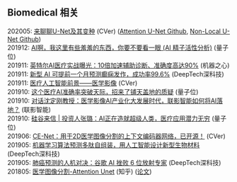 ## Biomedical 相关

202005: [来聊聊U-Net及其变种](https://mp.weixin.qq.com/s/gghTOMOD5_aIXKYfPryurw) (CVer) ([Attention U-Net Github](https://github.com/ozan-oktay/Attention-Gated-Networks), [Non-Local U-Net Github](https://github.com/Whu-wxy/Non-local-U-Nets-2D-block))  
201912: [AI啊，我这里有些羞羞的东西，你要不要看一眼 (AI 精子活性分析)](https://mp.weixin.qq.com/s/Ngmp15hYYmE8BFw4_hMaZw) (量子位)  
201911: [英特尔AI医疗实战曝光：10倍加速辅助诊断、准确度高达90%](https://mp.weixin.qq.com/s/WleVw05Prs5dMUAs0CCqpQ) (机器之心)  
201911: [新型 AI 可提前一个月预测癫痫发作，成功率99.6%](https://mp.weixin.qq.com/s/5XFo1BaROZe6svfNvw4RAg) (DeepTech深科技)  
201911: [医疗人工智能前景——医学影像](https://mp.weixin.qq.com/s/IMoA4y_hkI5L9lz5yjYqQQ) (CVer)  
201910: [这个医疗AI准确率突破天际，招来了铺天盖地的质疑](https://mp.weixin.qq.com/s/R1kTFiRgoQ4useF7O_iIqA) (量子位)  
201910: [对话沈定刚教授：医学影像AI产业化大发展时代，联影智能如何将AI落地？](https://mp.weixin.qq.com/s/amVpc6oRd_3RHADNyUYs-Q) (联影智能)  
201910: [硅谷来信 | 投资人张璐：AI正在造就超级人类，医疗应用潜力无穷](https://mp.weixin.qq.com/s/_wISFF1aRTiQtQ4ImlmVog) (量子位)  
201906: [CE-Net：用于2D医学图像分割的上下文编码器网络，已开源！](https://mp.weixin.qq.com/s/wuZWZW1erMYTRDc3r1z6Zg) (CVer)  
201905: [机器学习算法预测多肽自组装，用人工智能设计新型生物材料](https://mp.weixin.qq.com/s/Dr9iBivIps8gKt_3M97PLw) (DeepTech深科技)  
201905: [肺癌预测的人机对决：谷歌 AI 挫败 6 位放射专家](https://mp.weixin.qq.com/s/c5DQQAwGXdD9k7GIBgpR9A) (DeepTech深科技)  
201805: [医学图像分割-Attention Unet](https://zhuanlan.zhihu.com/p/87582535) (知乎) ([论文](https://arxiv.org/pdf/1804.03999.pdf))